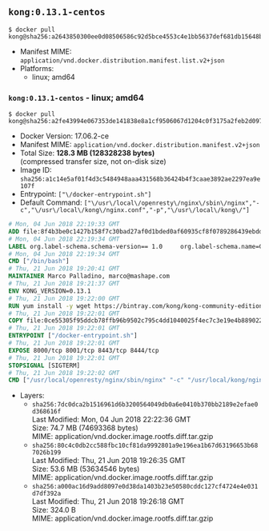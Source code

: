 ## `kong:0.13.1-centos`

```console
$ docker pull kong@sha256:a2643850300ee0d08506586c92d5bce4553c4e1bb5637def681db15648b67890
```

-	Manifest MIME: `application/vnd.docker.distribution.manifest.list.v2+json`
-	Platforms:
	-	linux; amd64

### `kong:0.13.1-centos` - linux; amd64

```console
$ docker pull kong@sha256:a2fe43994e067353de141838e8a1cf9506067d1204c0f3175a2feb2d09793c7f
```

-	Docker Version: 17.06.2-ce
-	Manifest MIME: `application/vnd.docker.distribution.manifest.v2+json`
-	Total Size: **128.3 MB (128328238 bytes)**  
	(compressed transfer size, not on-disk size)
-	Image ID: `sha256:a1c14e5af01f4d3c5484948aaa431568b36424b4f3caae3892ae2297ea9e107f`
-	Entrypoint: `["\/docker-entrypoint.sh"]`
-	Default Command: `["\/usr\/local\/openresty\/nginx\/sbin\/nginx","-c","\/usr\/local\/kong\/nginx.conf","-p","\/usr\/local\/kong\/"]`

```dockerfile
# Mon, 04 Jun 2018 22:19:33 GMT
ADD file:8f4b3be0c1427b158f7c30bad27af0d1bded0af60935cf8f0789286439ebdde9 in / 
# Mon, 04 Jun 2018 22:19:34 GMT
LABEL org.label-schema.schema-version== 1.0     org.label-schema.name=CentOS Base Image     org.label-schema.vendor=CentOS     org.label-schema.license=GPLv2     org.label-schema.build-date=20180531
# Mon, 04 Jun 2018 22:19:34 GMT
CMD ["/bin/bash"]
# Thu, 21 Jun 2018 19:20:41 GMT
MAINTAINER Marco Palladino, marco@mashape.com
# Thu, 21 Jun 2018 19:21:37 GMT
ENV KONG_VERSION=0.13.1
# Thu, 21 Jun 2018 19:22:00 GMT
RUN yum install -y wget https://bintray.com/kong/kong-community-edition-rpm/download_file?file_path=centos/7/kong-community-edition-$KONG_VERSION.el7.noarch.rpm &&     yum clean all
# Thu, 21 Jun 2018 19:22:01 GMT
COPY file:0ce55305f95ddcb78ffb96b9502c795c4dd1040025f4ec7c3e19e4b889022b90 in /docker-entrypoint.sh 
# Thu, 21 Jun 2018 19:22:01 GMT
ENTRYPOINT ["/docker-entrypoint.sh"]
# Thu, 21 Jun 2018 19:22:01 GMT
EXPOSE 8000/tcp 8001/tcp 8443/tcp 8444/tcp
# Thu, 21 Jun 2018 19:22:01 GMT
STOPSIGNAL [SIGTERM]
# Thu, 21 Jun 2018 19:22:02 GMT
CMD ["/usr/local/openresty/nginx/sbin/nginx" "-c" "/usr/local/kong/nginx.conf" "-p" "/usr/local/kong/"]
```

-	Layers:
	-	`sha256:7dc0dca2b1516961d6b3200564049db0a6e0410b370bb2189e2efae0d368616f`  
		Last Modified: Mon, 04 Jun 2018 22:22:36 GMT  
		Size: 74.7 MB (74693368 bytes)  
		MIME: application/vnd.docker.image.rootfs.diff.tar.gzip
	-	`sha256:80c4c0db2cc588fbc10cf81da9992801a9e196ea1b67d63196653b687026b199`  
		Last Modified: Thu, 21 Jun 2018 19:26:35 GMT  
		Size: 53.6 MB (53634546 bytes)  
		MIME: application/vnd.docker.image.rootfs.diff.tar.gzip
	-	`sha256:a000ac16d9add8097e0d38da1403b23e50580cddc127cf4724e4e031d7df392a`  
		Last Modified: Thu, 21 Jun 2018 19:26:18 GMT  
		Size: 324.0 B  
		MIME: application/vnd.docker.image.rootfs.diff.tar.gzip
